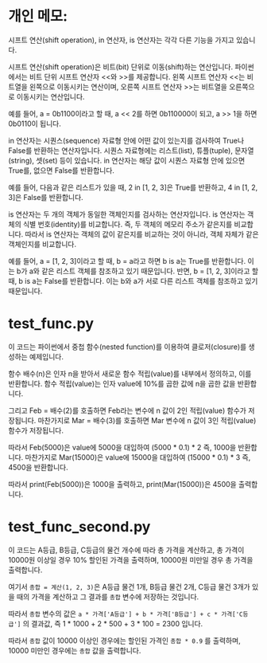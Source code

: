 # 개인 메모:
시프트 연산(shift operation), in 연산자, is 연산자는 각각 다른 기능을 가지고 있습니다.

시프트 연산(shift operation)은 비트(bit) 단위로 이동(shift)하는 연산입니다. 파이썬에서는 비트 단위 시프트 연산자 <<와 >>를 제공합니다. 왼쪽 시프트 연산자 <<는 비트열을 왼쪽으로 이동시키는 연산이며, 오른쪽 시프트 연산자 >>는 비트열을 오른쪽으로 이동시키는 연산입니다.

예를 들어, a = 0b1100이라고 할 때, a << 2를 하면 0b110000이 되고, a >> 1을 하면 0b0110이 됩니다.

in 연산자는 시퀀스(sequence) 자료형 안에 어떤 값이 있는지를 검사하여 True나 False를 반환하는 연산자입니다. 시퀀스 자료형에는 리스트(list), 튜플(tuple), 문자열(string), 셋(set) 등이 있습니다. in 연산자는 해당 값이 시퀀스 자료형 안에 있으면 True를, 없으면 False를 반환합니다.

예를 들어, 다음과 같은 리스트가 있을 때, 2 in [1, 2, 3]은 True를 반환하고, 4 in [1, 2, 3]은 False를 반환합니다.

is 연산자는 두 개의 객체가 동일한 객체인지를 검사하는 연산자입니다. is 연산자는 객체의 식별 번호(identity)를 비교합니다. 즉, 두 객체의 메모리 주소가 같은지를 비교합니다. 따라서 is 연산자는 객체의 값이 같은지를 비교하는 것이 아니라, 객체 자체가 같은 객체인지를 비교합니다.

예를 들어, a = [1, 2, 3]이라고 할 때, b = a라고 하면 b is a는 True를 반환합니다. 이는 b가 a와 같은 리스트 객체를 참조하고 있기 때문입니다. 반면, b = [1, 2, 3]이라고 할 때, b is a는 False를 반환합니다. 이는 b와 a가 서로 다른 리스트 객체를 참조하고 있기 때문입니다.

# test_func.py
이 코드는 파이썬에서 중첩 함수(nested function)를 이용하여 클로저(closure)를 생성하는 예제입니다.

함수 배수(n)은 인자 n을 받아서 새로운 함수 적립(value)를 내부에서 정의하고, 이를 반환합니다. 함수 적립(value)는 인자 value에 10%를 곱한 값에 n을 곱한 값을 반환합니다.

그리고 Feb = 배수(2)를 호출하면 Feb라는 변수에 n 값이 2인 적립(value) 함수가 저장됩니다. 마찬가지로 Mar = 배수(3)를 호출하면 Mar 변수에 n 값이 3인 적립(value) 함수가 저장됩니다.

따라서 Feb(5000)은 value에 5000을 대입하여 (5000 * 0.1) * 2 즉, 1000을 반환합니다. 마찬가지로 Mar(15000)은 value에 15000을 대입하여 (15000 * 0.1) * 3 즉, 4500을 반환합니다.

따라서 print(Feb(5000))은 1000을 출력하고, print(Mar(15000))은 4500을 출력합니다.

# test_func_second.py

이 코드는 A등급, B등급, C등급의 물건 개수에 따라 총 가격을 계산하고, 총 가격이 10000원 이상일 경우 10% 할인된 가격을 출력하며, 10000원 미만일 경우 총 가격을 출력합니다.

여기서 `총합 = 계산(1, 2, 3)`은 A등급 물건 1개, B등급 물건 2개, C등급 물건 3개가 있을 때의 가격을 계산하고 그 결과를 `총합` 변수에 저장하는 것입니다. 

따라서 `총합` 변수의 값은 `a * 가격['A등급'] + b * 가격['B등급'] + c * 가격['C등급']` 의 결과값, 즉 1 * 1000 + 2 * 500 + 3 * 100 = 2300 입니다.

따라서 `총합` 값이 10000 이상인 경우에는 할인된 가격인 `총합 * 0.9` 를 출력하며, 10000 미만인 경우에는 `총합` 값을 출력합니다.